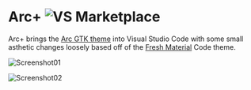 # Arc+ ![VS Marketplace](http://vsmarketplacebadge.apphb.com/version-short/ph-hawkins.arc-plus.svg)

Arc+ brings the [Arc GTK theme](https://github.com/horst3180/arc-theme) into Visual Studio Code with some small asthetic changes loosely based off of the [Fresh Material](https://marketplace.visualstudio.com/items?itemName=2ndshift.fresh-material) Code theme.

![Screenshot01](https://imgur.com/llHp1ND.png)

![Screenshot02](https://imgur.com/tnMvlVP.png)
